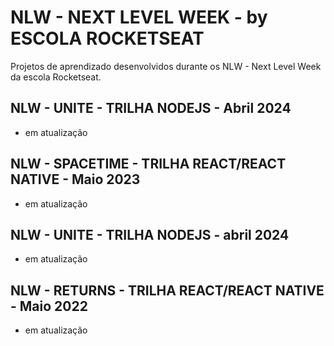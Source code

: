 # NLW - NEXT LEVEL WEEK - by ESCOLA ROCKETSEAT

Projetos de aprendizado desenvolvidos durante os NLW - Next Level Week da escola Rocketseat.

## NLW - UNITE - TRILHA NODEJS - Abril 2024
- em atualização

## NLW - SPACETIME - TRILHA REACT/REACT NATIVE - Maio 2023
- em atualização
  
## NLW - UNITE - TRILHA NODEJS - abril 2024
- em atualização

## NLW - RETURNS - TRILHA REACT/REACT NATIVE  - Maio 2022
- em atualização
